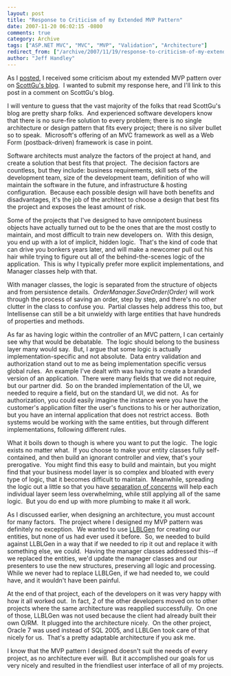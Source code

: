 ```yaml
---
layout: post
title: "Response to Criticism of my Extended MVP Pattern"
date: 2007-11-20 06:02:15 -0800
comments: true
category: Archive
tags: ["ASP.NET MVC", "MVC", "MVP", "Validation", "Architecture"]
redirect_from: ["/archive/2007/11/19/response-to-criticism-of-my-extended-mvp-pattern.aspx/"]
author: "Jeff Handley"
---
```

<!-- more -->
<p>As I <a href="http://blog.jeffhandley.com/archive/2007/11/19/criticism-of-my-extended-mvp-pattern.aspx" target="_blank">posted</a>, I received some criticism about my extended MVP pattern over on <a href="http://weblogs.asp.net/scottgu/archive/2007/11/13/asp-net-mvc-framework-part-1.aspx" target="_blank">ScottGu's blog</a>.  I wanted to submit my response here, and I'll link to this post in a comment on ScottGu's blog.</p>  <p>I will venture to guess that the vast majority of the folks that read ScottGu's blog are pretty sharp folks.  And experienced software developers know that there is no sure-fire solution to every problem; there is no single architecture or design pattern that fits every project; there is no silver bullet so to speak.  Microsoft's offering of an MVC framework as well as a Web Form (postback-driven) framework is case in point.</p>  <p>Software architects must analyze the factors of the project at hand, and create a solution that best fits that project.  The decision factors are countless, but they include: business requirements, skill sets of the development team, size of the development team, definition of who will maintain the software in the future, and infrastructure &amp; hosting configuration.  Because each possible design will have both benefits and disadvantages, it's the job of the architect to choose a design that best fits the project and exposes the least amount of risk.</p>  <p>Some of the projects that I've designed to have omnipotent business objects have actually turned out to be the ones that are the most costly to maintain, and most difficult to train new developers on.  With this design, you end up with a lot of implicit, hidden logic.  That's the kind of code that can drive you bonkers years later, and will make a newcomer pull out his hair while trying to figure out all of the behind-the-scenes logic of the application.  This is why I typically prefer more explicit implementations, and Manager classes help with that.</p>  <p>With manager classes, the logic is separated from the structure of objects and from persistence details.  <em>OrderManager.SaveOrder(Order)</em> will work through the process of saving an order, step by step, and there's no other clutter in the class to confuse you.  Partial classes help address this too, but Intellisense can still be a bit unwieldy with large entities that have hundreds of properties and methods.</p>  <p>As far as having logic within the controller of an MVC pattern, I can certainly see why that would be debatable.  The logic should belong to the business layer many would say.  But, I argue that some logic is actually implementation-specific and not absolute.  Data entry validation and authorization stand out to me as being implementation specific versus global rules.  An example I've dealt with was having to create a branded version of an application.  There were many fields that we did not require, but our partner did.  So on the branded implementation of the UI, we needed to require a field, but on the standard UI, we did not.  As for authorization, you could easily imagine the instance were you have the customer's application filter the user's functions to his or her authorization, but you have an internal application that does not restrict access.  Both systems would be working with the same entities, but through different implementations, following different rules.</p>  <p>What it boils down to though is where you want to put the logic.  The logic exists no matter what.  If you choose to make your entity classes fully self-contained, and then build an ignorant controller and view, that's your prerogative.  You might find this easy to build and maintain, but you might find that your business model layer is so complex and bloated with every type of logic, that it becomes difficult to maintain.  Meanwhile, spreading the logic out a little so that you have <a href="http://en.wikipedia.org/wiki/Separation_of_concerns" target="_blank">separation of concerns</a> will help each individual layer seem less overwhelming, while still applying all of the same logic.  But you do end up with more plumbing to make it all work.</p>  <p>As I discussed earlier, when designing an architecture, you must account for many factors.  The project where I designed my MVP pattern was definitely no exception.  We wanted to use <a href="http://www.llblgen.com" target="_blank">LLBLGen</a> for creating our entities, but none of us had ever used it before.  So, we needed to build against LLBLGen in a way that if we needed to rip it out and replace it with something else, we could.  Having the manager classes addressed this--if we replaced the entities, we'd update the manager classes and our presenters to use the new structures, preserving all logic and processing.  While we never had to replace LLBLGen, if we had needed to, we could have, and it wouldn't have been painful.</p>  <p>At the end of that project, each of the developers on it was very happy with how it all worked out.  In fact, 2 of the other developers moved on to other projects where the same architecture was reapplied successfully.  On one of those, LLBLGen was not used because the client had already built their own O/RM.  It plugged into the architecture nicely.  On the other project, Oracle 7 was used instead of SQL 2005, and LLBLGen took care of that nicely for us.  That's a pretty adaptable architecture if you ask me.</p>  <p>I know that the MVP pattern I designed doesn't suit the needs of every project, as no architecture ever will.  But it accomplished our goals for us very nicely and resulted in the friendliest user interface of all of my projects.</p>
